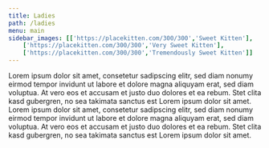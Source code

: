 ```yaml
---
title: Ladies
path: /ladies
menu: main
sidebar_images: [['https://placekitten.com/300/300','Sweet Kitten'],
    ['https://placekitten.com/300/300','Very Sweet Kitten'],
    ['https://placekitten.com/300/300','Tremendously Sweet Kitten']]
---
```


Lorem ipsum dolor sit amet, consetetur sadipscing elitr, sed diam nonumy eirmod tempor invidunt ut labore et dolore magna aliquyam erat, sed diam voluptua. At vero eos et accusam et justo duo dolores et ea rebum. Stet clita kasd gubergren, no sea takimata sanctus est Lorem ipsum dolor sit amet. Lorem ipsum dolor sit amet, consetetur sadipscing elitr, sed diam nonumy eirmod tempor invidunt ut labore et dolore magna aliquyam erat, sed diam voluptua. At vero eos et accusam et justo duo dolores et ea rebum. Stet clita kasd gubergren, no sea takimata sanctus est Lorem ipsum dolor sit amet.